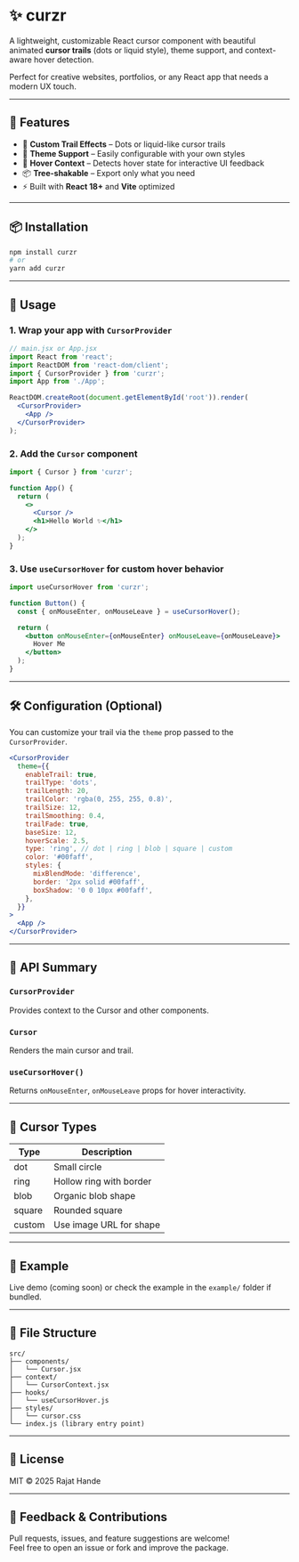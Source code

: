 # ✨ curzr

A lightweight, customizable React cursor component with beautiful animated **cursor trails** (dots or liquid style), theme support, and context-aware hover detection.

Perfect for creative websites, portfolios, or any React app that needs a modern UX touch.

---

## 🚀 Features

- 🔵 **Custom Trail Effects** – Dots or liquid-like cursor trails
- 🎨 **Theme Support** – Easily configurable with your own styles
- 🧠 **Hover Context** – Detects hover state for interactive UI feedback
- 📦 **Tree-shakable** – Export only what you need
- ⚡ Built with **React 18+** and **Vite** optimized

---

## 📦 Installation

```bash
npm install curzr
# or
yarn add curzr
```

---

## 🧩 Usage

### 1. Wrap your app with `CursorProvider`

```jsx
// main.jsx or App.jsx
import React from 'react';
import ReactDOM from 'react-dom/client';
import { CursorProvider } from 'curzr';
import App from './App';

ReactDOM.createRoot(document.getElementById('root')).render(
  <CursorProvider>
    <App />
  </CursorProvider>
);
```

### 2. Add the `Cursor` component

```jsx
import { Cursor } from 'curzr';

function App() {
  return (
    <>
      <Cursor />
      <h1>Hello World ✨</h1>
    </>
  );
}
```

### 3. Use `useCursorHover` for custom hover behavior

```jsx
import useCursorHover from 'curzr';

function Button() {
  const { onMouseEnter, onMouseLeave } = useCursorHover();

  return (
    <button onMouseEnter={onMouseEnter} onMouseLeave={onMouseLeave}>
      Hover Me
    </button>
  );
}
```

---

## 🛠️ Configuration (Optional)

You can customize your trail via the `theme` prop passed to the `CursorProvider`.

```jsx
<CursorProvider
  theme={{
    enableTrail: true,
    trailType: 'dots', 
    trailLength: 20,
    trailColor: 'rgba(0, 255, 255, 0.8)',
    trailSize: 12,
    trailSmoothing: 0.4,
    trailFade: true,
    baseSize: 12,
    hoverScale: 2.5,
    type: 'ring', // dot | ring | blob | square | custom
    color: '#00faff',
    styles: {
      mixBlendMode: 'difference',
      border: '2px solid #00faff',
      boxShadow: '0 0 10px #00faff',
    },
  }}
>
  <App />
</CursorProvider>
```

---

## 🧠 API Summary

### `CursorProvider`
Provides context to the Cursor and other components.

### `Cursor`
Renders the main cursor and trail.

### `useCursorHover()`
Returns `onMouseEnter`, `onMouseLeave` props for hover interactivity.

---

## 🎨 Cursor Types

| Type   | Description           |
|--------|-----------------------|
| dot    | Small circle          |
| ring   | Hollow ring with border |
| blob   | Organic blob shape    |
| square | Rounded square        |
| custom | Use image URL for shape |

---

## 🧪 Example

Live demo (coming soon) or check the example in the `example/` folder if bundled.

---

## 📂 File Structure

```
src/
├── components/
│   └── Cursor.jsx
├── context/
│   └── CursorContext.jsx
├── hooks/
│   └── useCursorHover.js
├── styles/
│   └── cursor.css
└── index.js (library entry point)
```

---

## 📜 License

MIT © 2025 Rajat Hande

---

## 💬 Feedback & Contributions

Pull requests, issues, and feature suggestions are welcome!  
Feel free to open an issue or fork and improve the package.